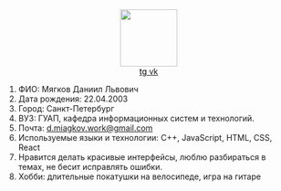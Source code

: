 <div id="header" align="center">
  <img width='100' src='https://user-images.githubusercontent.com/59875675/185095107-89d12bc7-6080-4b48-9bf7-c1f5b62f5cfb.png' />
</div>

<div id="badges" align="center">
  <a style='color:black' href="https://t.me/daniil_miagkov_l">tg
  </a>
  <a href="https://vk.com/daniil_miagkov">vk
  </a>
</div>




1. ФИО: Мягков Даниил Львович
2. Дата рождения: 22.04.2003
3. Город: Санкт-Петербург
4. ВУЗ: ГУАП, кафедра информационных систем и технологий.
5. Почта: d.miagkov.work@gmail.com
6. Используемые языки и технологии: C++, JavaScript, HTML, CSS, React
7. Нравится делать красивые интерфейсы, люблю разбираться в темах, не бесит исправлять ошибки.
8. Хобби: длительные покатушки на велосипеде, игра на гитаре
